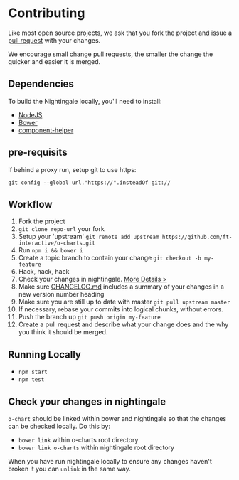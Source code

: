 # Contributing

Like most open source projects, we ask that you fork the project and issue a [pull request](/pull-requests) with your changes.

We encourage small change pull requests, the smaller the change the quicker and easier it is merged.

## Dependencies

To build the Nightingale locally, you'll need to install:
 * [NodeJS](http://nodejs.org/)
 * [Bower](http://bower.io/)
 * [component-helper](https://github.com/skyglobal/component-helper)

## pre-requisits

if behind a proxy run, setup git to use https:

 `git config --global url."https://".insteadOf git://`

## Workflow

1. Fork the project
2. `git clone repo-url` your fork
3. Setup your 'upstream'
`git remote add upstream https://github.com/ft-interactive/o-charts.git`
4. Run `npm i && bower i`
5. Create a topic branch to contain your change
`git checkout -b my-feature`
6. Hack, hack, hack
7. Check your changes in nightingale. [More Details >](#check-your-changes-in-nightingale)
7. Make sure [CHANGELOG.md](./CHANGELOG.md) includes a summary of your changes in a new version number heading
8. Make sure you are still up to date with master
`git pull upstream master`
9. If necessary, rebase your commits into logical chunks, without errors.
10. Push the branch up
`git push origin my-feature`
11. Create a pull request and describe what your change does and the why you think it should be merged.

## Running Locally

 * `npm start`
 * `npm test`

## Check your changes in nightingale

`o-chart` should be linked within bower and nightingale so that the changes can be checked locally.
Do this by:
 * `bower link` within o-charts root directory
 * `bower link o-charts` within nightingale root directory

When you have run nightingale locally to ensure any changes haven't broken it you can `unlink` in the same way.